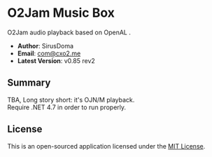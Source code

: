 # O2Jam Music Box #
O2Jam audio playback based on OpenAL .

- **Author**: SirusDoma
- **Email**: com@cxo2.me
- **Latest Version**: v0.85 rev2

## Summary ##

TBA, Long story short: it's OJN/M playback.  
Require .NET 4.7 in order to run properly.

## License ##

This is an open-sourced application licensed under the [MIT License](http://github.com/SirusDoma/O2MusicBox/blob/master/LICENSE).
